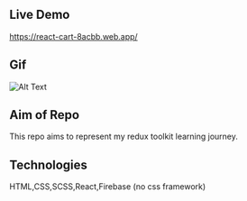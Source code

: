 ## Live Demo
https://react-cart-8acbb.web.app/

## Gif
![Alt Text](https://media.giphy.com/media/OAXoSSWQ0AYtO4piVN/giphy.gif?cid=790b76114b6671097af2ed1821ee92b5151cacf1a7206572&rid=giphy.gif&ct=g)



## Aim of Repo
This repo aims to represent my redux toolkit learning journey.

## Technologies
HTML,CSS,SCSS,React,Firebase (no css framework)


